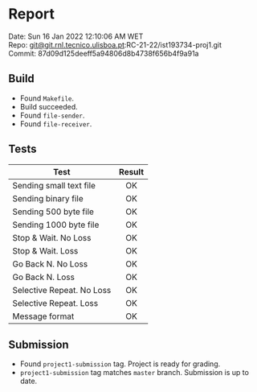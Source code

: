 # Report
Date: Sun 16 Jan 2022 12:10:06 AM WET  
Repo: git@git.rnl.tecnico.ulisboa.pt:RC-21-22/ist193734-proj1.git  
Commit: 87d09d125deeff5a94806d8b4738f656b4f9a91a  

## Build
* Found `Makefile`.
* Build succeeded.
* Found `file-sender`.
* Found `file-receiver`.

## Tests
| Test | Result |
| ---- |:------:|
| Sending small text file | OK |
| Sending binary file | OK |
| Sending 500 byte file | OK |
| Sending 1000 byte file | OK |
| Stop & Wait. No Loss | OK |
| Stop & Wait. Loss | OK |
| Go Back N. No Loss | OK |
| Go Back N. Loss | OK |
| Selective Repeat. No Loss | OK |
| Selective Repeat. Loss | OK |
| Message format | OK |

## Submission
* Found `project1-submission` tag. Project is ready for grading.
* `project1-submission` tag matches `master` branch. Submission is up to date.
